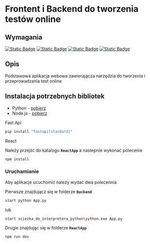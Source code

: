 # Frontent i Backend do tworzenia testów online

## Wymagania
  
[![Static Badge](https://img.shields.io/badge/Python-3.12.6-green?style=for-the-badge&logo=python&labelColor=black&color=blue)](https://www.python.org/downloads/release/python-3126/)
[![Static Badge](https://img.shields.io/badge/FastApi-0.115.12-green?style=for-the-badge&logo=fastapi&labelColor=black&color=%23009485)](https://fastapi.tiangolo.com)
[![Static Badge](https://img.shields.io/badge/React-19.1-61DBFB?style=for-the-badge&logo=react&labelColor=black)](https://react.dev)
[![Static Badge](https://img.shields.io/badge/Node.js-22.15.0-darkgreen?style=for-the-badge&logo=node.js&labelColor=black)](https://nodejs.org/en)

## Opis

Podstawowa aplikacja webowa zawierającza narzędzia do tworzenia i przeprowadzania test online

## Instalacja potrzebnych bibliotek

- Python - [pobierz](https://www.python.org/downloads/release/python-3126/)
- Node.js - [pobierz](https://nodejs.org/en/download)

Fast Api
```sh
pip install "fastapi[standard]"
```

React

Należy przejść do katalogu **`ReactApp`** a nastepnie wykonać polecenie
```sh
npm install
```
### Uruchamianie
Aby aplikacje ucuchomić należy wydać dwa polecennia

Pierwsze znajdującz się w folderze **`Backend`**

```sh
start python App.py
```

lub

```sh
start sciezka_do_interpretera_python\python.exe App.py
```

Drugie znajdując się w folderze **`ReactApp`**

```sh
npm run dev
```

